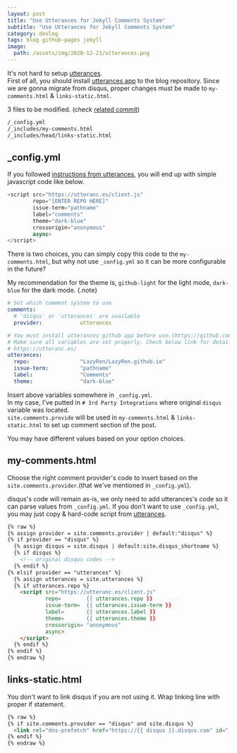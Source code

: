 ```yaml
---
layout: post
title: "Use Utterances for Jekyll Comments System"
subtitle: "Use Utterances for Jekyll Comments System"
category: devlog
tags: blog github-pages jekyll
image:
  path: /assets/img/2020-12-21/utterances.png
---
```


It's not hard to setup [utterances](https://github.com/utterance/utterances).<br>
First of all, you should install [utterances app](https://github.com/apps/utterances) to the blog repository.
Since we are gonna migrate from disqus, proper changes must be made to `my-comments.html` & `links-static.html`.<br>

<!--more-->

3 files to be modified. (check [related commit](https://github.com/LazyRen/LazyRen.github.io/commit/8dcf03700c7f3d0f581b27a6fcf2e8a4d8396340))

```default
/_config.yml
/_includes/my-comments.html
/_includes/head/links-static.html
```

## _config.yml

If you followed [instructions from utterances](https://utteranc.es/), you will end up with simple javascript code like below.

```javascript
<script src="https://utteranc.es/client.js"
        repo="[ENTER REPO HERE]"
        issue-term="pathname"
        label="comments"
        theme="dark-blue"
        crossorigin="anonymous"
        async>
</script>
```

There is two choices, you can simply copy this code to the `my-comments.html`, but why not use `_config.yml` so it can be more configurable in the future?

My recommendation for the theme is, `github-light` for the light mode, `dark-blue` for the dark mode.
{.note}

```yaml
# Set which comment system to use
comments:
  # 'disqus' or 'utterances' are available
  provider:            utterances

# You must install utterances github app before use.(https://github.com/apps/utterances)
# Make sure all variables are set properly. Check below link for detail.
# https://utteranc.es/
utterances:
  repo:                "LazyRen/LazyRen.github.io"
  issue-term:          "pathname"
  label:               "Comments"
  theme:               "dark-blue"
```

Insert above variables somewhere in `_config.yml`.<br>
In my case, I've putted in `# 3rd Party Integrations` where original `disqus` variable was located.<br>
`site.comments.provide` will be used in `my-comments.html` & `links-static.html` to set up comment section of the post.

You may have different values based on your option choices.

## my-comments.html

Choose the right comment provider's code to insert based on the `site.comments.provider`.(that we've mentioned in `_config.yml`).

disqus's code will remain as-is, we only need to add utterances's code so it can parse values from `_config.yml`. If you don't want to use `_config.yml`, you may just copy & hard-code script from [utterances](https://utteranc.es/).

```html
{% raw %}
{% assign provider = site.comments.provider | default:"disqus" %}
{% if provider == "disqus" %}
  {% assign disqus = site.disqus | default:site.disqus_shortname %}
  {% if disqus %}
    <!-- original disqus codes -->
  {% endif %}
{% elsif provider == "utterances" %}
  {% assign utterances = site.utterances %}
  {% if utterances.repo %}
    <script src="https://utteranc.es/client.js"
            repo=        {{ utterances.repo }}
            issue-term=  {{ utterances.issue-term }}
            label=       {{ utterances.label }}
            theme=       {{ utterances.theme }}
            crossorigin= "anonymous"
            async>
    </script>
  {% endif %}
{% endif %}
{% endraw %}
```

## links-static.html

You don't want to link disqus if you are not using it. Wrap linking line with proper if statement.

```html
{% raw %}
{% if site.comments.provider == "disqus" and site.disqus %}
  <link rel="dns-prefetch" href="https://{{ disqus }}.disqus.com" id="_hrefDisqus">
{% endif %}
{% endraw %}
```

